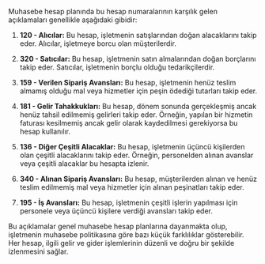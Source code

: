 Muhasebe hesap planında bu hesap numaralarının karşılık gelen açıklamaları genellikle aşağıdaki gibidir:

1. **120 - Alıcılar:** Bu hesap, işletmenin satışlarından doğan alacaklarını takip eder. Alıcılar, işletmeye borcu olan müşterilerdir.

2. **320 - Satıcılar:** Bu hesap, işletmenin satın almalarından doğan borçlarını takip eder. Satıcılar, işletmenin borçlu olduğu tedarikçilerdir.

3. **159 - Verilen Sipariş Avansları:** Bu hesap, işletmenin henüz teslim almamış olduğu mal veya hizmetler için peşin ödediği tutarları takip eder.

4. **181 - Gelir Tahakkukları:** Bu hesap, dönem sonunda gerçekleşmiş ancak henüz tahsil edilmemiş gelirleri takip eder. Örneğin, yapılan bir hizmetin faturası kesilmemiş ancak gelir olarak kaydedilmesi gerekiyorsa bu hesap kullanılır.

5. **136 - Diğer Çeşitli Alacaklar:** Bu hesap, işletmenin üçüncü kişilerden olan çeşitli alacaklarını takip eder. Örneğin, personelden alınan avanslar veya çeşitli alacaklar bu hesapta izlenir.

6. **340 - Alınan Sipariş Avansları:** Bu hesap, müşterilerden alınan ve henüz teslim edilmemiş mal veya hizmetler için alınan peşinatları takip eder.

7. **195 - İş Avansları:** Bu hesap, işletmenin çeşitli işlerin yapılması için personele veya üçüncü kişilere verdiği avansları takip eder.

Bu açıklamalar genel muhasebe hesap planlarına dayanmakta olup, işletmenin muhasebe politikasına göre bazı küçük farklılıklar gösterebilir. Her hesap, ilgili gelir ve gider işlemlerinin düzenli ve doğru bir şekilde izlenmesini sağlar.